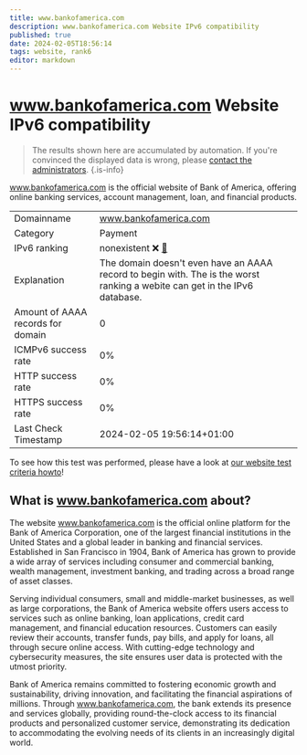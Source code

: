 ```yaml
---
title: www.bankofamerica.com
description: www.bankofamerica.com Website IPv6 compatibility
published: true
date: 2024-02-05T18:56:14
tags: website, rank6
editor: markdown
---
```


# www.bankofamerica.com Website IPv6 compatibility

> The results shown here are accumulated by automation. If you're convinced the displayed data is wrong, please [contact the administrators](/howto/chat). 
{.is-info}

www.bankofamerica.com is the official website of Bank of America, offering online banking services, account management, loan, and financial products.


|   |   |
| - | - |
| Domainname | www.bankofamerica.com
| Category | Payment |
| IPv6 ranking | nonexistent :x: [🔗](/howto/ranking) |
| Explanation | The domain doesn't even have an AAAA record to begin with. The is the worst ranking a webite can get in the IPv6 database. |
| Amount of AAAA records for domain | 0 |
| ICMPv6 success rate | 0%|
| HTTP success rate | 0% |
| HTTPS success rate | 0% |
| Last Check Timestamp | 2024-02-05 19:56:14+01:00 |

To see how this test was performed, please have a look at [our website test criteria howto](/howto/testcriteria/website)!


## What is www.bankofamerica.com about?
The website www.bankofamerica.com is the official online platform for the Bank of America Corporation, one of the largest financial institutions in the United States and a global leader in banking and financial services. Established in San Francisco in 1904, Bank of America has grown to provide a wide array of services including consumer and commercial banking, wealth management, investment banking, and trading across a broad range of asset classes.

Serving individual consumers, small and middle-market businesses, as well as large corporations, the Bank of America website offers users access to services such as online banking, loan applications, credit card management, and financial education resources. Customers can easily review their accounts, transfer funds, pay bills, and apply for loans, all through secure online access. With cutting-edge technology and cybersecurity measures, the site ensures user data is protected with the utmost priority.

Bank of America remains committed to fostering economic growth and sustainability, driving innovation, and facilitating the financial aspirations of millions. Through www.bankofamerica.com, the bank extends its presence and services globally, providing round-the-clock access to its financial products and personalized customer service, demonstrating its dedication to accommodating the evolving needs of its clients in an increasingly digital world.


